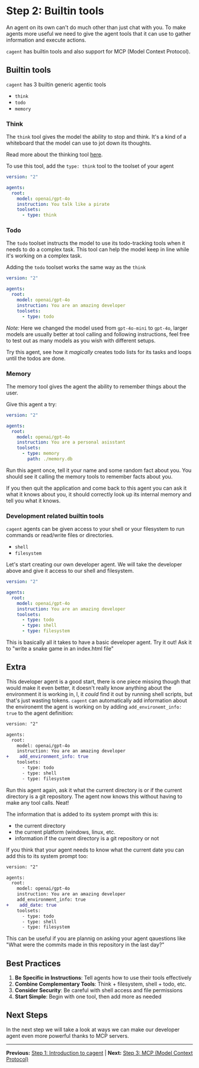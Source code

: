 # Step 2: Builtin tools

An agent on its own can't do much other than just chat with you. To make agents
more useful we need to give the agent tools that it can use to gather
information and execute actions.

`cagent` has builtin tools and also support for MCP (Model Context Protocol).

## Builtin tools

`cagent` has 3 builtin generic agentic tools

- `think`
- `todo`
- `memory`

### Think

The `think` tool gives the model the ability to stop and think. It's a kind of a
whiteboard that the model can use to jot down its thoughts.

Read more about the thinking tool
[here](https://www.anthropic.com/engineering/claude-think-tool).

To use this tool, add the `type: think` tool to the toolset of your agent

```yaml
version: "2"

agents:
  root:
    model: openai/gpt-4o
    instruction: You talk like a pirate
    toolsets:
      - type: think
```

### Todo

The `todo` toolset instructs the model to use its todo-tracking tools when it
needs to do a complex task. This tool can help the model keep in line while it's
working on a complex task.

Adding the `todo` toolset works the same way as the `think`

```yaml
version: "2"

agents:
  root:
    model: openai/gpt-4o
    instruction: You are an amazing developer
    toolsets:
      - type: todo
```

_Note:_ Here we changed the model used from `gpt-4o-mini` to `gpt-4o`, larger
models are usually better at tool calling and following instructions, feel free
to test out as many models as you wish with different setups.

Try this agent, see how it _magically_ creates todo lists for its tasks and
loops until the todos are done.

### Memory

The memory tool gives the agent the ability to remember things about the user.

Give this agent a try:

```yaml
version: "2"

agents:
  root:
    model: openai/gpt-4o
    instruction: You are a personal asisstant
    toolsets:
      - type: memory
        path: ./memory.db
```

Run this agent once, tell it your name and some random fact about you. You
should see it calling the memory tools to remember facts about you.

If you then quit the application and come back to this agent you can ask it what
it knows about you, it should correctly look up its internal memory and tell you
what it knows.

### Development related builtin tools

`cagent` agents can be given access to your shell or your filesystem to run
commands or read/write files or directories.

- `shell`
- `filesystem`

Let's start creating our own developer agent. We will take the developer above
and give it access to our shell and filesystem.

```yaml
version: "2"

agents:
  root:
    model: openai/gpt-4o
    instruction: You are an amazing developer
    toolsets:
      - type: todo
      - type: shell
      - type: filesystem
```

This is basically all it takes to have a basic developer agent. Try it out! Ask
it to "write a snake game in an index.html file"

## Extra

This developer agent is a good start, there is one piece missing though that
would make it even better, it doesn't really know anything about the environment
it is working in, l, it _could_ find it out by running shell scripts, but that's
just wasting tokens. `cagent` can automatically add information about the
environemt the agent is working on by adding `add_environemt_info: true` to the
agent definition:

```diff
version: "2"

agents:
  root:
    model: openai/gpt-4o
    instruction: You are an amazing developer
+    add_environment_info: true
    toolsets:
      - type: todo
      - type: shell
      - type: filesystem
```

Run this agent again, ask it what the current directory is or if the current
directory is a git repository. The agent now knows this without having to make
any tool calls. Neat!

The information that is added to its system prompt with this is:

- the current directory
- the current platform (windows, linux, etc.
- information if the current directory is a git repository or not

If you think that your agent needs to know what the current date you can add
this to its system prompt too:

```diff
version: "2"

agents:
  root:
    model: openai/gpt-4o
    instruction: You are an amazing developer
    add_environment_info: true
+    add_date: true
    toolsets:
      - type: todo
      - type: shell
      - type: filesystem
```

This can be useful if you are plannig on asking your agent qauestions like "What
were the commits made in this repository in the last day?"

## Best Practices

1. **Be Specific in Instructions**: Tell agents how to use their tools
   effectively
2. **Combine Complementary Tools**: Think + filesystem, shell + todo, etc.
3. **Consider Security**: Be careful with shell access and file permissions
4. **Start Simple**: Begin with one tool, then add more as needed

## Next Steps

In the next step we will take a look at ways we can make our developer agent
even more powerful thanks to MCP servers.

---

**Previous:** [Step 1: Introduction to cagent](step1_first_agent.md) | **Next:** [Step 3: MCP (Model Context Protocol)](step3_mcp.md)
